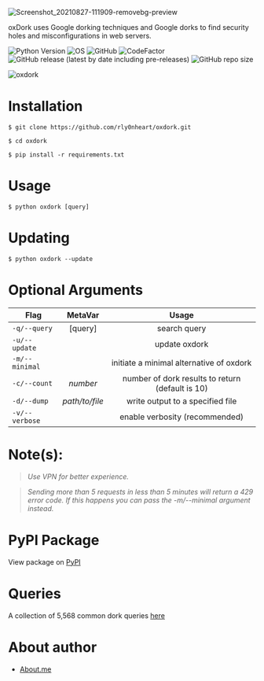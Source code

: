 ![Screenshot_20210827-111909-removebg-preview](https://user-images.githubusercontent.com/74001397/131107876-db415339-0c1d-4876-8665-fe9b76c4518c.png)

oxDork uses Google dorking techniques and Google dorks to find security holes and misconfigurations in web servers.

![Python Version](https://img.shields.io/badge/python-3.x-blue?style=for-the-badge&logo=python)
![OS](https://img.shields.io/badge/OS-GNU%2FLinux-red?style=for-the-badge&logo=linux)
![GitHub](https://img.shields.io/github/license/rly0nheart/oxdork?style=for-the-badge&logo=github)
![CodeFactor](https://www.codefactor.io/repository/github/rly0nheart/oxdork/badge?style=for-the-badge&logo=codefactor)
![GitHub release (latest by date including pre-releases)](https://img.shields.io/github/v/release/rly0nheart/oxdork?include_prereleases&style=for-the-badge&logo=github)
![GitHub repo size](https://img.shields.io/github/repo-size/rly0nheart/oxdork?style=for-the-badge&logo=github)

![oxdork](https://user-images.githubusercontent.com/74001397/156899717-538333bd-934c-4d3e-a30e-0f87c7389ddd.gif)

# Installation
```
$ git clone https://github.com/rly0nheart/oxdork.git
```

```
$ cd oxdork
```

```
$ pip install -r requirements.txt
```

# Usage
```
$ python oxdork [query]
```

# Updating
```
$ python oxdork --update
```

# Optional Arguments

| Flag           | MetaVar | Usage |
| ------------- |:----------------------:|:---------:|
| <code>-q/--query</code>    | [query] |  search query |
| <code>-u/--update</code>    ||  update oxdork |
| <code>-m/--minimal</code>    || initiate a minimal alternative of oxdork |
| <code>-c/--count</code>    | *number* |  number of dork results to return (default is 10) |
| <code>-d/--dump</code>      |   *path/to/file* |  write output to a specified file  |
| <code>-v/--verbose</code>      |    |  enable verbosity (recommended)  |

# Note(s):
> *Use VPN for better experience.*

> *Sending more than 5 requests in less than 5 minutes will return a 429 error code. If this happens you can pass the -m/--minimal argument instead.*

# PyPI Package
View package on [PyPI](https://pypi.org/project/oxdork)

# Queries
A collection of 5,568 common dork queries [here](https://github.com/rly0nheart/oxdork/tree/master/dork_queries)

# About author
* [About.me](https://about.me/rly0nheart)

